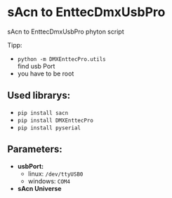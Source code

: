 # sAcn to EnttecDmxUsbPro

sAcn to EnttecDmxUsbPro phyton script

Tipp:
- `python -m DMXEnttecPro.utils`  
  find usb Port
- you have to be root

## Used librarys:

- `pip install sacn`
- `pip install DMXEnttecPro`
- `pip install pyserial`

## Parameters:

- **usbPort:**
    - linux: `/dev/ttyUSB0`
    - windows: `COM4`
- **sAcn Universe**